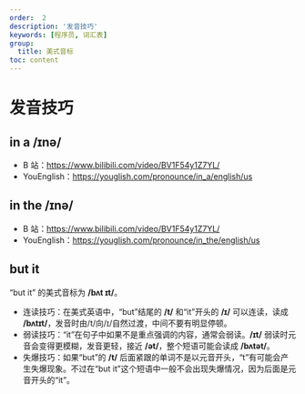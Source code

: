 ```yaml
---
order:  2
description: '发音技巧'
keywords: [程序员, 词汇表]
group:
  title: 美式音标
toc: content
---
```


# 发音技巧

## in a /ɪnə/

- B 站：https://www.bilibili.com/video/BV1F54y1Z7YL/
- YouEnglish：https://youglish.com/pronounce/in_a/english/us

## in the /ɪnə/

- B 站：https://www.bilibili.com/video/BV1F54y1Z7YL/
- YouEnglish：https://youglish.com/pronounce/in_the/english/us

## but it

“but it” 的美式音标为 **/bʌt ɪt/**。

- 连读技巧：在美式英语中，“but”结尾的 **/t/** 和“it”开头的 **/ɪ/** 可以连读，读成 **/bʌtɪt/**，发音时由/t/向/ɪ/自然过渡，中间不要有明显停顿。
- 弱读技巧：“it”在句子中如果不是重点强调的内容，通常会弱读。**/ɪt/** 弱读时元音会变得更模糊，发音更轻，接近 **/ət/**，整个短语可能会读成 **/bʌtət/**。
- 失爆技巧：如果“but”的 **/t/** 后面紧跟的单词不是以元音开头，“t”有可能会产生失爆现象。不过在“but it”这个短语中一般不会出现失爆情况，因为后面是元音开头的“it”。
